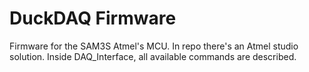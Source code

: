 # DuckDAQ Firmware
Firmware for the SAM3S Atmel's MCU. In repo there's an Atmel studio solution. Inside DAQ_Interface, all available commands are described.